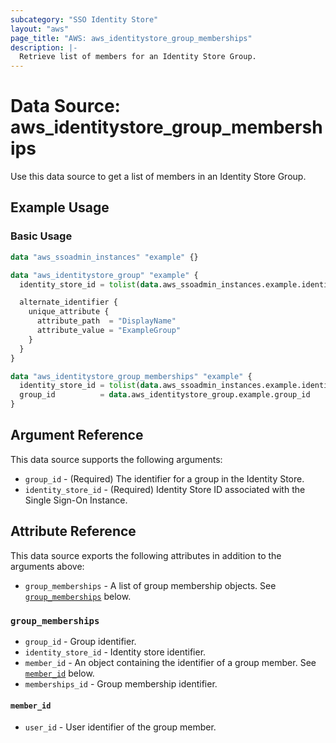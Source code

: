 ```yaml
---
subcategory: "SSO Identity Store"
layout: "aws"
page_title: "AWS: aws_identitystore_group_memberships"
description: |-
  Retrieve list of members for an Identity Store Group.
---
```


# Data Source: aws_identitystore_group_memberships

Use this data source to get a list of members in an Identity Store Group.

## Example Usage

### Basic Usage

```terraform
data "aws_ssoadmin_instances" "example" {}

data "aws_identitystore_group" "example" {
  identity_store_id = tolist(data.aws_ssoadmin_instances.example.identity_store_ids)[0]

  alternate_identifier {
    unique_attribute {
      attribute_path  = "DisplayName"
      attribute_value = "ExampleGroup"
    }
  }
}

data "aws_identitystore_group_memberships" "example" {
  identity_store_id = tolist(data.aws_ssoadmin_instances.example.identity_store_ids)[0]
  group_id          = data.aws_identitystore_group.example.group_id
}
```

## Argument Reference

This data source supports the following arguments:

* `group_id` - (Required) The identifier for a group in the Identity Store.
* `identity_store_id` - (Required) Identity Store ID associated with the Single Sign-On Instance.

## Attribute Reference

This data source exports the following attributes in addition to the arguments above:

* `group_memberships` - A list of group membership objects. See [`group_memberships`](#group_memberships) below.

### `group_memberships`

* `group_id` - Group identifier.
* `identity_store_id` - Identity store identifier.
* `member_id` - An object containing the identifier of a group member. See [`member_id`](#member_id) below.
* `memberships_id` - Group membership identifier.

#### `member_id`

* `user_id` - User identifier of the group member.
